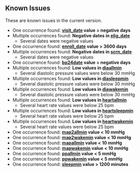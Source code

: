 ## Known Issues

These are known issues in the current version.

- One occurrence found: **[visit_date](https://sleepdata.org/datasets/heartbeat/variables/visit_date) value = negative days**
- Multiple occurrences found: **Negative dates in [elig_date](https://sleepdata.org/datasets/heartbeat/variables/elig_date)**
  - Several dates were negative values
- One occurrence found: **[enroll_date](https://sleepdata.org/datasets/heartbeat/variables/enroll_date) value > 3600 days**
- Multiple occurrences found: **Negative dates in [scrn_date](https://sleepdata.org/datasets/heartbeat/variables/scrn_date)**
  - Several dates were negative values
- One occurrence found: **[bp24date](https://sleepdata.org/datasets/heartbeat/variables/bp24date) value = negative days**
- Multiple occurrences found: **Low values in [diaallmin](https://sleepdata.org/datasets/heartbeat/variables/diaallmin)**
  - Several diastolic pressure values were below 30 mmHg
- Multiple occurrences found: **Low values in [diasleepmin](https://sleepdata.org/datasets/heartbeat/variables/diasleepmin)**
  - Several diastolic pressure values were below 30 mmHg
- Multiple occurrences found: **Low values in [diawakemin](https://sleepdata.org/datasets/heartbeat/variables/diawakemin)**
  - Several diastolic pressure values were below 30 mmHg
- Multiple occurrences found: **Low values in [heartallmin](https://sleepdata.org/datasets/heartbeat/variables/heartallmin)**
  - Several heart rate values were below 25 bpm
- Multiple occurrences found: **Low values in [heartsleepmin](https://sleepdata.org/datasets/heartbeat/variables/heartsleepmin)**
  - Several heart rate values were below 25 bpm
- Multiple occurrences found: **Low values in [heartwakemin](https://sleepdata.org/datasets/heartbeat/variables/heartwakemin)**
  - Several heart rate values were below 25 bpm
- One occurrence found: **[map2allmin](https://sleepdata.org/datasets/heartbeat/variables/map2allmin) value < 10 mmHg**
- One occurrence found: **[map2wakemin](https://sleepdata.org/datasets/heartbeat/variables/map2wakemin) value < 10 mmHg**
- One occurrence found: **[mapallmin](https://sleepdata.org/datasets/heartbeat/variables/mapallmin) value < 10 mmHg**
- One occurrence found: **[mapwakemin](https://sleepdata.org/datasets/heartbeat/variables/mapwakemin) value < 10 mmHg**
- One occurrence found: **[ppallmin](https://sleepdata.org/datasets/heartbeat/variables/ppallmin) value < 5 mmHg**
- One occurrence found: **[ppwakemin](https://sleepdata.org/datasets/heartbeat/variables/ppwakemin) value < 5 mmHg**
- One occurrence found: **[sleepmin](https://sleepdata.org/datasets/heartbeat/variables/sleepmin) value > 1200 minutes**
